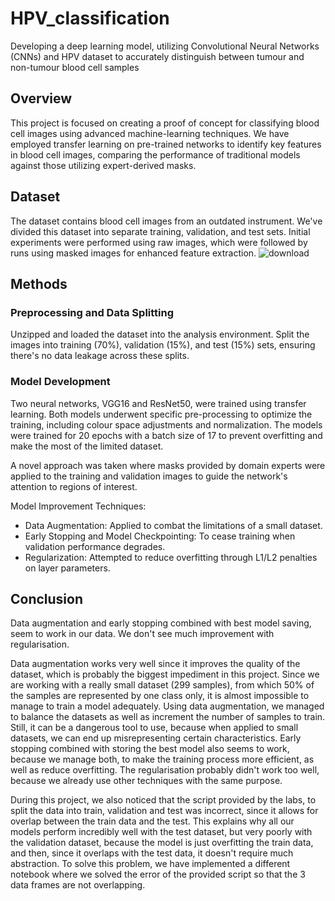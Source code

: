 # HPV_classification
Developing a deep learning model, utilizing Convolutional Neural Networks (CNNs) and HPV dataset to accurately distinguish between tumour and non-tumour blood cell samples

## Overview
This project is focused on creating a proof of concept for classifying blood cell images using advanced machine-learning techniques. We have employed transfer learning on pre-trained networks to identify key features in blood cell images, comparing the performance of traditional models against those utilizing expert-derived masks.

## Dataset
The dataset contains blood cell images from an outdated instrument. We've divided this dataset into separate training, validation, and test sets. Initial experiments were performed using raw images, which were followed by runs using masked images for enhanced feature extraction.
![download](https://github.com/bonitavw/HPV_classification/assets/45999599/2a0d4be5-151d-48f2-837a-df2d8f2ab465)

## Methods
### Preprocessing and Data Splitting
Unzipped and loaded the dataset into the analysis environment.
Split the images into training (70%), validation (15%), and test (15%) sets, ensuring there's no data leakage across these splits.

### Model Development
Two neural networks, VGG16 and ResNet50, were trained using transfer learning. Both models underwent specific pre-processing to optimize the training, including colour space adjustments and normalization. The models were trained for 20 epochs with a batch size of 17 to prevent overfitting and make the most of the limited dataset.

A novel approach was taken where masks provided by domain experts were applied to the training and validation images to guide the network's attention to regions of interest.

Model Improvement Techniques:
- Data Augmentation: Applied to combat the limitations of a small dataset.
- Early Stopping and Model Checkpointing: To cease training when validation performance degrades.
- Regularization: Attempted to reduce overfitting through L1/L2 penalties on layer parameters.


## Conclusion
Data augmentation and early stopping combined with best model saving, seem to work in our data. We don't see much improvement with regularisation.

Data augmentation works very well since it improves the quality of the dataset, which is probably the biggest impediment in this project. Since we are working with a really small dataset (299 samples), from which 50% of the samples are represented by one class only, it is almost impossible to manage to train a model adequately. Using data augmentation, we managed to balance the datasets as well as increment the number of samples to train. Still, it can be a dangerous tool to use, because when applied to small datasets, we can end up misrepresenting certain characteristics. Early stopping combined with storing the best model also seems to work, because we manage both, to make the training process more efficient, as well as reduce overfitting. The regularisation probably didn't work too well, because we already use other techniques with the same purpose.

During this project, we also noticed that the script provided by the labs, to split the data into train, validation and test was incorrect, since it allows for overlap between the train data and the test. This explains why all our models perform incredibly well with the test dataset, but very poorly with the validation dataset, because the model is just overfitting the train data, and then, since it overlaps with the test data, it doesn't require much abstraction. To solve this problem, we have implemented a different notebook where we solved the error of the provided script so that the 3 data frames are not overlapping.
